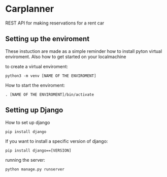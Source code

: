 # Carplanner

REST API for making reservations for a rent car

## Setting up the enviroment

These instuction are made as a simple reminder how to install pyton virtual enviroment. Also how to get started on your localmachine

to create a virtual enviroment:
```
python3 -m venv [NAME OF THE ENVIROMENT]
```
How to start the enviroment:
```
. [NAME OF THE ENVIROMENT]/bin/activate
```

## Setting up Django

How to set up django

```
pip install django
```

If you want to install a specific version of django:

```
pip install django==[VERSION]
```
running the server:

```
python manage.py runserver
```
